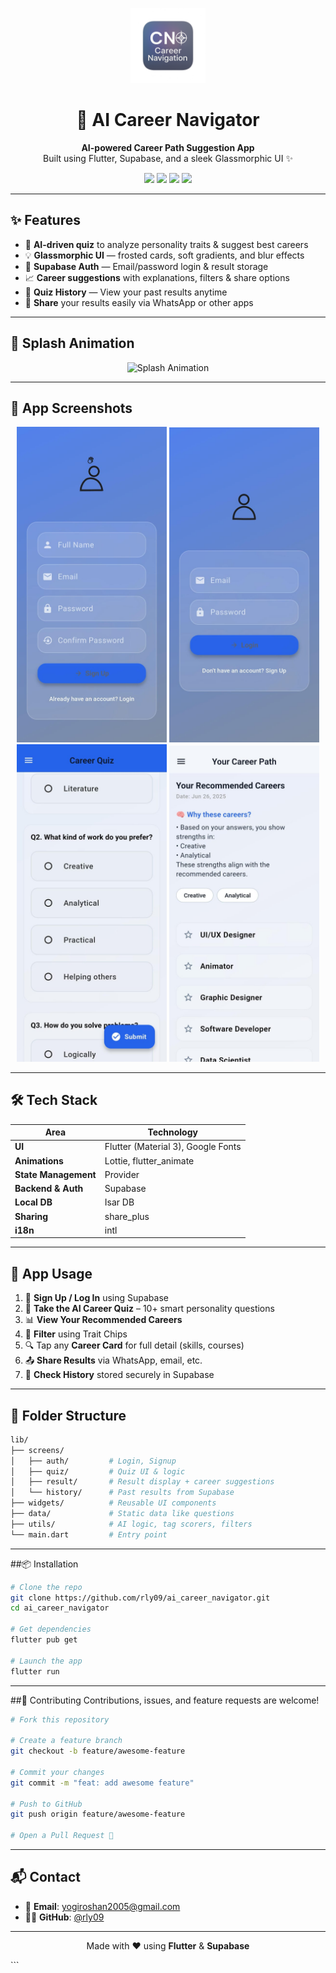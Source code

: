 <p align="center">
  <img src="assets/icons/app_icon.png" alt="AI Career Navigator Logo" width="120"/>
</p>

<h1 align="center">🚀 AI Career Navigator</h1>

<p align="center">
  <b>AI-powered Career Path Suggestion App</b><br>
  Built using Flutter, Supabase, and a sleek Glassmorphic UI ✨
</p>

<p align="center">
  <img src="https://img.shields.io/badge/Flutter-3.10+-blue?logo=flutter&logoColor=white" />
  <img src="https://img.shields.io/badge/Supabase-Backend-brightgreen?logo=supabase&logoColor=white" />
  <img src="https://img.shields.io/badge/UI-Glassmorphic-blueviolet" />
  <img src="https://img.shields.io/badge/License-MIT-orange" />
</p>

---

## ✨ Features

- 🧠 **AI-driven quiz** to analyze personality traits & suggest best careers
- 💡 **Glassmorphic UI** — frosted cards, soft gradients, and blur effects
- 🔐 **Supabase Auth** — Email/password login & result storage
- 📈 **Career suggestions** with explanations, filters & share options
- 🔁 **Quiz History** — View your past results anytime
- 💬 **Share** your results easily via WhatsApp or other apps

---

## 🎥 Splash Animation

<p align="center">
  <img src="docs/splash.gif" alt="Splash Animation" width="400"/>
</p>

---

## 📸 App Screenshots

<p align="center">
  <img src="docs/signup_screen.jpg" alt="Signup" width="240"/>
  <img src="docs/login_screen.jpg" alt="Login" width="240"/>
  <img src="docs/quiz_screen.jpg" alt="Quiz" width="240"/>
  <img src="docs/result_screen.jpg" alt="Result" width="240"/>
</p>

---

## 🛠️ Tech Stack

| Area             | Technology                               |
|------------------|-------------------------------------------|
| **UI**           | Flutter (Material 3), Google Fonts        |
| **Animations**   | Lottie, flutter_animate                   |
| **State Management** | Provider                             |
| **Backend & Auth** | Supabase                               |
| **Local DB**     | Isar DB                                   |
| **Sharing**      | share_plus                                |
| **i18n**         | intl                                       |

---

## 💼 App Usage

1. 🔐 **Sign Up / Log In** using Supabase  
2. 📝 **Take the AI Career Quiz** – 10+ smart personality questions  
3. 📊 **View Your Recommended Careers**  
4. 🎯 **Filter** using Trait Chips  
5. 🔍 Tap any **Career Card** for full detail (skills, courses)  
6. 📤 **Share Results** via WhatsApp, email, etc.  
7. 📂 **Check History** stored securely in Supabase  

---

## 🧠 Folder Structure

```bash
lib/
├── screens/
│   ├── auth/         # Login, Signup
│   ├── quiz/         # Quiz UI & logic
│   ├── result/       # Result display + career suggestions
│   └── history/      # Past results from Supabase
├── widgets/          # Reusable UI components
├── data/             # Static data like questions
├── utils/            # AI logic, tag scorers, filters
└── main.dart         # Entry point
```

---

##📦 Installation

```bash
# Clone the repo
git clone https://github.com/rly09/ai_career_navigator.git
cd ai_career_navigator

# Get dependencies
flutter pub get

# Launch the app
flutter run
```

---

##🎯 Contributing
Contributions, issues, and feature requests are welcome!
```bash
# Fork this repository

# Create a feature branch
git checkout -b feature/awesome-feature

# Commit your changes
git commit -m "feat: add awesome feature"

# Push to GitHub
git push origin feature/awesome-feature

# Open a Pull Request 🚀
```

---

## 📬 Contact

- 📧 **Email**: [yogiroshan2005@gmail.com](mailto:yogiroshan2005@gmail.com)  
- 🧑‍💻 **GitHub**: [@rly09](https://github.com/rly09)

---

<p align="center"> Made with ❤️ using <strong>Flutter</strong> & <strong>Supabase</strong> </p> ```
